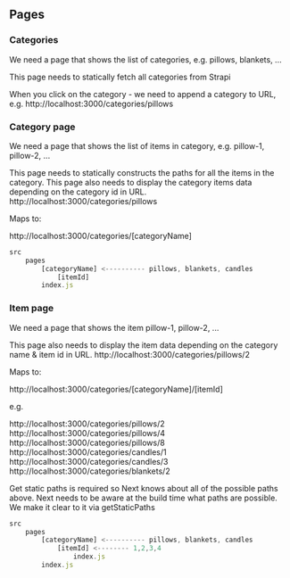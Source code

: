 ## Pages

### Categories

We need a page that shows the list of categories, e.g. pillows, blankets, ...

This page needs to statically fetch all categories from Strapi

When you click on the category - we need to append a category to URL, e.g. http://localhost:3000/categories/pillows

### Category page

We need a page that shows the list of items in category, e.g. pillow-1, pillow-2, ...

This page needs to statically constructs the paths for all the items in the category. This page also needs to display the category items data depending on the category id in URL. http://localhost:3000/categories/pillows

Maps to:

http://localhost:3000/categories/[categoryName]

```js
src
    pages
        [categoryName] <---------- pillows, blankets, candles
            [itemId]
        index.js
```

### Item page

We need a page that shows the item pillow-1, pillow-2, ...

This page also needs to display the item data depending on the category name & item id in URL. http://localhost:3000/categories/pillows/2

Maps to:

http://localhost:3000/categories/[categoryName]/[itemId]

e.g.

http://localhost:3000/categories/pillows/2
http://localhost:3000/categories/pillows/4
http://localhost:3000/categories/pillows/8
http://localhost:3000/categories/candles/1
http://localhost:3000/categories/candles/3
http://localhost:3000/categories/blankets/2

Get static paths is required so Next knows about all of the possible paths above. Next needs to be aware at the build time what paths are possible. We make it clear to it via getStaticPaths

```js
src
    pages
        [categoryName] <---------- pillows, blankets, candles
            [itemId] <-------- 1,2,3,4
                index.js
        index.js


```

